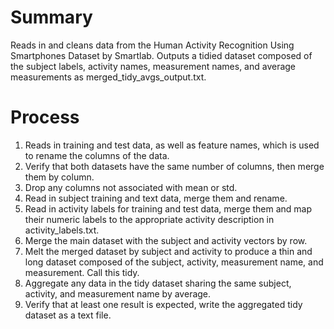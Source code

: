 # Summary
Reads in and cleans data from the Human Activity Recognition Using Smartphones Dataset by Smartlab.
Outputs a tidied dataset composed of the subject labels, activity names, measurement names, and average measurements as merged_tidy_avgs_output.txt.

# Process
1. Reads in training and test data, as well as feature names, which is used to rename the columns of the data.
2. Verify that both datasets have the same number of columns, then merge them by column. 
3. Drop any columns not associated with mean or std. 
4. Read in subject training and text data, merge them and rename. 
5. Read in activity labels for training and test data, merge them and map their numeric labels to the appropriate activity description in activity_labels.txt. 
6. Merge the main dataset with the subject and activity vectors by row. 
7. Melt the merged dataset by subject and activity to produce a thin and long dataset composed of the subject, activity, measurement name, and measurement. Call this tidy.
8. Aggregate any data in the tidy dataset sharing the same subject, activity, and measurement name by average.
9. Verify that at least one result is expected, write the aggregated tidy dataset as a text file.
